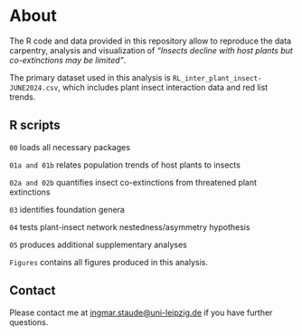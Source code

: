 
<!-- README.md is generated from README.Rmd. Please edit that file -->

# About

The R code and data provided in this repository allow to reproduce the
data carpentry, analysis and visualization of *“Insects decline with
host plants but co-extinctions may be limited”*.

The primary dataset used in this analysis is
`RL_inter_plant_insect-JUNE2024.csv`, which includes plant insect
interaction data and red list trends.

## R scripts

`00` loads all necessary packages

`01a and 01b` relates population trends of host plants to insects

`02a and 02b` quantifies insect co-extinctions from threatened plant
extinctions

`03` identifies foundation genera

`04` tests plant-insect network nestedness/asymmetry hypothesis

`05` produces additional supplementary analyses

`Figures` contains all figures produced in this analysis.

## Contact

Please contact me at <ingmar.staude@uni-leipzig.de> if you have further
questions.
